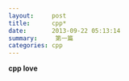```yaml
---
layout:     post
title:      cpp*
date:       2013-09-22 05:13:14
summary:     第一篇
categories: cpp
---
```

**cpp love**